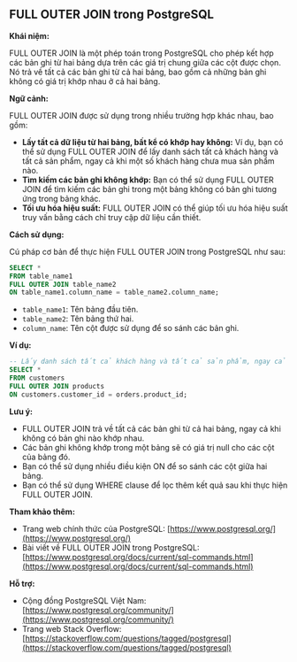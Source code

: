 ## FULL OUTER JOIN trong PostgreSQL

**Khái niệm:**

FULL OUTER JOIN là một phép toán trong PostgreSQL cho phép kết hợp các bản ghi từ hai bảng dựa trên các giá trị chung giữa các cột được chọn. Nó trả về tất cả các bản ghi từ cả hai bảng, bao gồm cả những bản ghi không có giá trị khớp nhau ở cả hai bảng.

**Ngữ cảnh:**

FULL OUTER JOIN được sử dụng trong nhiều trường hợp khác nhau, bao gồm:

- **Lấy tất cả dữ liệu từ hai bảng, bất kể có khớp hay không:** Ví dụ, bạn có thể sử dụng FULL OUTER JOIN để lấy danh sách tất cả khách hàng và tất cả sản phẩm, ngay cả khi một số khách hàng chưa mua sản phẩm nào.
- **Tìm kiếm các bản ghi không khớp:** Bạn có thể sử dụng FULL OUTER JOIN để tìm kiếm các bản ghi trong một bảng không có bản ghi tương ứng trong bảng khác.
- **Tối ưu hóa hiệu suất:** FULL OUTER JOIN có thể giúp tối ưu hóa hiệu suất truy vấn bằng cách chỉ truy cập dữ liệu cần thiết.

**Cách sử dụng:**

Cú pháp cơ bản để thực hiện FULL OUTER JOIN trong PostgreSQL như sau:

```sql
SELECT *
FROM table_name1
FULL OUTER JOIN table_name2
ON table_name1.column_name = table_name2.column_name;
```

- `table_name1`: Tên bảng đầu tiên.
- `table_name2`: Tên bảng thứ hai.
- `column_name`: Tên cột được sử dụng để so sánh các bản ghi.

**Ví dụ:**

```sql
-- Lấy danh sách tất cả khách hàng và tất cả sản phẩm, ngay cả khi một số khách hàng chưa mua sản phẩm nào
SELECT *
FROM customers
FULL OUTER JOIN products
ON customers.customer_id = orders.product_id;
```

**Lưu ý:**

- FULL OUTER JOIN trả về tất cả các bản ghi từ cả hai bảng, ngay cả khi không có bản ghi nào khớp nhau.
- Các bản ghi không khớp trong một bảng sẽ có giá trị null cho các cột của bảng đó.
- Bạn có thể sử dụng nhiều điều kiện ON để so sánh các cột giữa hai bảng.
- Bạn có thể sử dụng WHERE clause để lọc thêm kết quả sau khi thực hiện FULL OUTER JOIN.

**Tham khảo thêm:**

- Trang web chính thức của PostgreSQL: [https://www.postgresql.org/](https://www.postgresql.org/)
- Bài viết về FULL OUTER JOIN trong PostgreSQL: [https://www.postgresql.org/docs/current/sql-commands.html](https://www.postgresql.org/docs/current/sql-commands.html)

**Hỗ trợ:**

- Cộng đồng PostgreSQL Việt Nam: [https://www.postgresql.org/community/](https://www.postgresql.org/community/)
- Trang web Stack Overflow: [https://stackoverflow.com/questions/tagged/postgresql](https://stackoverflow.com/questions/tagged/postgresql)
